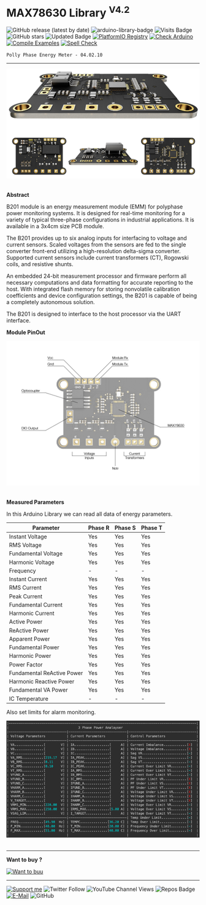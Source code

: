 # MAX78630 Library <sup>V4.2</sup>

![GitHub release (latest by date)](https://img.shields.io/github/v/release/akkoyun/MAX78630) ![arduino-library-badge](https://www.ardu-badge.com/badge/MAX78630.svg?) ![Visits Badge](https://badges.pufler.dev/visits/akkoyun/MAX78630) ![GitHub stars](https://img.shields.io/github/stars/akkoyun/MAX78630?style=flat&logo=github) ![Updated Badge](https://badges.pufler.dev/updated/akkoyun/MAX78630) [![PlatformIO Registry](https://badges.registry.platformio.org/packages/akkoyun/library/MAX78630.svg)](https://registry.platformio.org/libraries/akkoyun/MAX78630)
[![Check Arduino](https://github.com/akkoyun/Statistical/actions/workflows/check-arduino.yml/badge.svg)](https://github.com/akkoyun/Statistical/actions/workflows/check-arduino.yml) [![Compile Examples](https://github.com/akkoyun/Statistical/actions/workflows/compile-examples.yml/badge.svg)](https://github.com/akkoyun/Statistical/actions/workflows/compile-examples.yml) [![Spell Check](https://github.com/akkoyun/Statistical/actions/workflows/spell-check.yml/badge.svg)](https://github.com/akkoyun/Statistical/actions/workflows/spell-check.yml)

	Polly Phase Energy Meter - 04.02.10

---

 <center><img src="/Documents/B201.png" width="800"></center></br>

**Abstract**

B201 module is an energy measurement module (EMM) for polyphase power monitoring systems. It is designed for real-time monitoring for a variety of typical three-phase configurations in industrial applications. It is available in a 3x4cm size PCB module.

The B201 provides up to six analog inputs for interfacing to voltage and current sensors. Scaled voltages from the sensors are fed to the single converter front-end utilizing a high-resolution delta-sigma converter. Supported current sensors include current transformers (CT), Rogowski coils, and resistive shunts.

An embedded 24-bit measurement processor and firmware perform all necessary computations and data formatting for accurate reporting to the host. With integrated flash memory for storing nonvolatile calibration coefficients and device configuration settings, the B201 is capable of being a completely autonomous solution.

The B201 is designed to interface to the host processor via the UART interface.

**Module PinOut**

<center><img src="/Documents/PinOut.jpg" width="600"></center></br>

**Measured Parameters**

In this Arduino Library we can read all data of energy parameters.

| Parameter                  | Phase R | Phase S | Phase T |
|----------------------------|---------|---------|---------|
| Instant Voltage            | Yes     | Yes     | Yes     |
| RMS Voltage                | Yes     | Yes     | Yes     |
| Fundamental Voltage        | Yes     | Yes     | Yes     |
| Harmonic Voltage           | Yes     | Yes     | Yes     |
| Frequency                  | -       | -       | -       |
| Instant Current            | Yes     | Yes     | Yes     |
| RMS Current                | Yes     | Yes     | Yes     |
| Peak Current               | Yes     | Yes     | Yes     |
| Fundamental Current        | Yes     | Yes     | Yes     |
| Harmonic Current           | Yes     | Yes     | Yes     |
| Active Power               | Yes     | Yes     | Yes     |
| ReActive Power             | Yes     | Yes     | Yes     |
| Apparent Power             | Yes     | Yes     | Yes     |
| Fundamental Power          | Yes     | Yes     | Yes     |
| Harmonic Power             | Yes     | Yes     | Yes     |
| Power Factor               | Yes     | Yes     | Yes     |
| Fundamental ReActive Power | Yes     | Yes     | Yes     |
| Harmonic Reactive Power    | Yes     | Yes     | Yes     |
| Fundamental VA Power       | Yes     | Yes     | Yes     |
| IC Temperature             | -       | -       | -       |

Also set limits for alarm monitoring.

<center><img src="/Documents/Terminal.png" width="800"></center></br>

---

**Want to buy ?**

[![Want to buu](https://img.shields.io/badge/I_Sell_on-Tindie-blue.svg)](https://www.tindie.com/stores/akkoyun)

---

[![Support me](https://img.shields.io/badge/Support-PATREON-GREEN.svg)](https://www.patreon.com/bePatron?u=62967889) ![Twitter Follow](https://img.shields.io/twitter/follow/gunceakkoyun?style=social) ![YouTube Channel Views](https://img.shields.io/youtube/channel/views/UCIguQGdaBT1GnnVMz5qAZ2Q?style=social) ![Repos Badge](https://badges.pufler.dev/repos/akkoyun) [![E-Mail](https://img.shields.io/badge/E_Mail-Mehmet_Gunce_Akkoyun-blue.svg)](mailto:akkoyun@me.com) ![GitHub](https://img.shields.io/github/license/akkoyun/Statistical) 